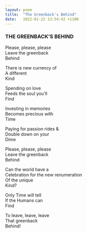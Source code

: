 ```yaml
---
layout: poem
title:  "The Greenback's Behind"
date:   2022-01-22 13:54:42 +1100
---
```


### THE GREENBACK’S BEHIND 

Please, please, please  
Leave the greenback  
Behind


There is new currency of  
A different  
Kind


Spending on love  
Feeds the soul you’ll  
Find


Investing in memories  
Becomes precious with  
Time

Paying for passion rides &  
Double down on your  
Dime

Please, please, please  
Leave the greenback  
Behind

Can the world have a  
Celebration for the new renumeration  
Of the unique  
Kind?

Only Time will tell  
If the Humans can  
Find

To leave, leave, leave  
That greenback  
Behind!
